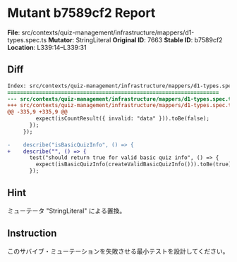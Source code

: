 # Mutant b7589cf2 Report

**File**: src/contexts/quiz-management/infrastructure/mappers/d1-types.spec.ts
**Mutator**: StringLiteral
**Original ID**: 7663
**Stable ID**: b7589cf2
**Location**: L339:14–L339:31

## Diff

```diff
Index: src/contexts/quiz-management/infrastructure/mappers/d1-types.spec.ts
===================================================================
--- src/contexts/quiz-management/infrastructure/mappers/d1-types.spec.ts	original
+++ src/contexts/quiz-management/infrastructure/mappers/d1-types.spec.ts	mutated #7663
@@ -335,9 +335,9 @@
         expect(isCountResult({ invalid: "data" })).toBe(false);
       });
     });
 
-    describe("isBasicQuizInfo", () => {
+    describe("", () => {
       test("should return true for valid basic quiz info", () => {
         expect(isBasicQuizInfo(createValidBasicQuizInfo())).toBe(true);
       });
```

## Hint

ミューテータ "StringLiteral" による置換。

## Instruction

このサバイブ・ミューテーションを失敗させる最小テストを設計してください。
